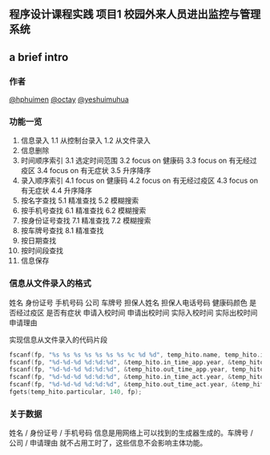 ## 程序设计课程实践 项目1 校园外来人员进出监控与管理系统

## a brief intro

### 作者

[@hphuimen](https://github.com/hphuimen)  [@octay](https://github.com/octay)  [@yeshuimuhua](https://github.com/yeshuimuhua)

### 功能一览

1. 信息录入
	1.1 从控制台录入
	1.2 从文件录入
2. 信息删除
3. 时间顺序索引
	3.1 选定时间范围
	3.2 focus on 健康码
	3.3 focus on 有无经过疫区
	3.4 focus on 有无症状
	3.5 升序降序
4. 录入顺序索引
	4.1 focus on 健康码
	4.2 focus on 有无经过疫区
	4.3 focus on 有无症状
	4.4 升序降序
5. 按名字查找
	5.1 精准查找
	5.2 模糊搜索
6. 按手机号查找
	6.1 精准查找
	6.2 模糊搜索
7. 按身份证号查找
	7.1 精准查找
	7.2 模糊搜索
8. 按车牌号查找
	8.1 精准查找
9. 按日期查找
10. 按时间段查找
11. 信息保存

### 信息从文件录入的格式

姓名 身份证号 手机号码 公司 车牌号 担保人姓名 担保人电话号码 健康码颜色 是否经过疫区 是否有症状 申请入校时间 申请出校时间 实际入校时间 实际出校时间 申请理由

实现信息从文件录入的代码片段

```c
fscanf(fp, "%s %s %s %s %s %s %s %c %d %d", temp_hito.name, temp_hito.id, temp_hito.tel, temp_hito.company, temp_hito.car_num, temp_hito.guarantee_name, temp_hito.guarantee_tel, &temp_hito.health_code, &temp_hito.is_area, &temp_hito.is_symptom);
fscanf(fp, "%d-%d-%d %d:%d:%d", &temp_hito.in_time_app.year, &temp_hito.in_time_app.mon, &temp_hito.in_time_app.day, &temp_hito.in_time_app.hour, &temp_hito.in_time_app.min, &temp_hito.in_time_app.sec);
fscanf(fp, "%d-%d-%d %d:%d:%d", &temp_hito.out_time_app.year, temp_hito.out_time_app.mon, &temp_hito.out_time_app.day, &temp_hito.out_time_app.hour, &temp_hito.out_time_app.min, &temp_hito.out_time_app.sec);
fscanf(fp, "%d-%d-%d %d:%d:%d", &temp_hito.in_time_act.year, &temp_hito.in_time_act.mon, &temp_hito.in_time_act.day, &temp_hito.in_time_act.hour, &temp_hito.in_time_act.min, &temp_hito.in_time_act.sec);
fscanf(fp, "%d-%d-%d %d:%d:%d", &temp_hito.out_time_act.year, &temp_hito.out_time_act.mon, &temp_hito.out_time_act.day, &temp_hito.out_time_act.hour, &temp_hito.out_time_act.min, &temp_hito.out_time_act.sec);
fgets(temp_hito.particular, 140, fp);
```

### 关于数据

姓名 / 身份证号 / 手机号码 信息是用网络上可以找到的生成器生成的。车牌号 / 公司 / 申请理由 就不占用工时了，这些信息不会影响主体功能。

